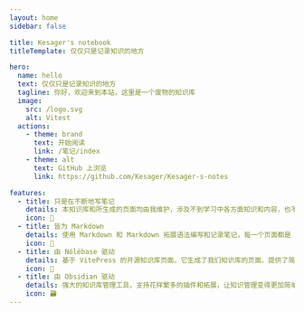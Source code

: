 ```yaml
---
layout: home
sidebar: false

title: Kesager's notebook
titleTemplate: 仅仅只是记录知识的地方

hero:
  name: hello
  text: 仅仅只是记录知识的地方
  tagline: 你好，欢迎来到本站，这里是一个废物的知识库
  image:
    src: /logo.svg
    alt: Vitest
  actions:
    - theme: brand
      text: 开始阅读
      link: /笔记/index
    - theme: alt
      text: GitHub 上浏览
      link: https://github.com/Kesager/Kesager-s-notes

features:
  - title: 只是在不断地写笔记
    details: 本知识库和所生成的页面均由我维护，涉及不到学习中各方面知识和内容，也不会有我的回忆和畅想。
    icon: 🔁
  - title: 皆为 Markdown
    details: 使用 Markdown 和 Markdown 拓展语法编写和记录笔记，每一个页面都是 Markdown 文件。
    icon: 📃
  - title: 由 Nólëbase 驱动
    details: 基于 VitePress 的开源知识库页面，它生成了我们知识库的页面，提供了简单易用的主题和工具。
    icon: 📔
  - title: 由 Obsidian 驱动
    details: 强大的知识库管理工具，支持花样繁多的插件和拓展，让知识管理变得更加简单。
    icon: 🗃
---
```


<HomePage />
